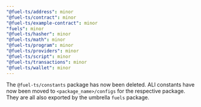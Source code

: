 ```yaml
---
"@fuel-ts/address": minor
"@fuel-ts/contract": minor
"@fuel-ts/example-contract": minor
"fuels": minor
"@fuel-ts/hasher": minor
"@fuel-ts/math": minor
"@fuel-ts/program": minor
"@fuel-ts/providers": minor
"@fuel-ts/script": minor
"@fuel-ts/transactions": minor
"@fuel-ts/wallet": minor
---
```


The `@fuel-ts/constants` package has now been deleted. ALl constants have now been moved to `<package_name>/configs` for the respective package. They are all also exported by the umbrella `fuels` package.
